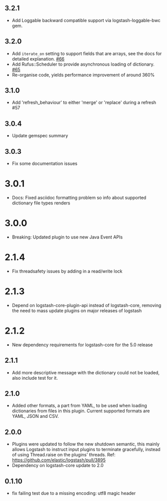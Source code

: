 ## 3.2.1
  - Add Loggable backward compatible support via logstash-loggable-bwc gem.

## 3.2.0
  - Add `iterate_on` setting to support fields that are arrays, see the docs
  for detailed explanation.
  [#66](https://github.com/logstash-plugins/logstash-filter-translate/issues/66)
  - Add Rufus::Scheduler to provide asynchronous loading of dictionary.
  [#65](https://github.com/logstash-plugins/logstash-filter-translate/issues/65)
  - Re-organise code, yields performance improvement of around 360%

## 3.1.0
  - Add 'refresh_behaviour' to either 'merge' or 'replace' during a refresh #57

## 3.0.4
  - Update gemspec summary

## 3.0.3
  - Fix some documentation issues

# 3.0.1
  - Docs: Fixed asciidoc formatting problem so info about supported dictionary file types renders

# 3.0.0
  - Breaking: Updated plugin to use new Java Event APIs

# 2.1.4
  - Fix threadsafety issues by adding in a read/write lock

# 2.1.3
  - Depend on logstash-core-plugin-api instead of logstash-core, removing the need to mass update plugins on major releases of logstash
# 2.1.2
  - New dependency requirements for logstash-core for the 5.0 release
## 2.1.1
  - Add more descriptive message with the dictionary could not be loaded,
  also include test for it.

## 2.1.0
  - Added other formats, a part from YAML, to be used when loading
  dictionaries from files in this plugin. Current supported formats are
  YAML, JSON and CSV.

## 2.0.0
  - Plugins were updated to follow the new shutdown semantic, this mainly allows Logstash to instruct input plugins to terminate gracefully,
  instead of using Thread.raise on the plugins' threads. Ref: https://github.com/elastic/logstash/pull/3895
  - Dependency on logstash-core update to 2.0

## 0.1.10
  - fix failing test due to a missing encoding: utf8 magic header
